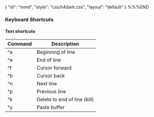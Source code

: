 {
    "id": "mmd",
    "style": "css/h4dark.css",
    "layout": "default"
}
%%%END
### Keyboard Shortcuts


#### Text shortcuts

Command|Description
--|--
^a|Beginning of line
^e|End of line
^f|Cursor forward
^b|Cursor back
^n|Next line
^p|Previous line
^k|Delete to end of line (kill)
^y|Paste buffer

